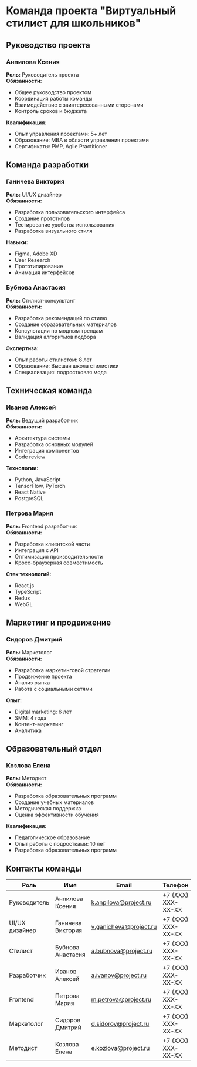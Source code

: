 # Команда проекта "Виртуальный стилист для школьников"

## Руководство проекта

### Анпилова Ксения
**Роль:** Руководитель проекта  
**Обязанности:**
- Общее руководство проектом
- Координация работы команды
- Взаимодействие с заинтересованными сторонами
- Контроль сроков и бюджета

**Квалификация:**
- Опыт управления проектами: 5+ лет
- Образование: MBA в области управления проектами
- Сертификаты: PMP, Agile Practitioner

## Команда разработки

### Ганичева Виктория
**Роль:** UI/UX дизайнер  
**Обязанности:**
- Разработка пользовательского интерфейса
- Создание прототипов
- Тестирование удобства использования
- Разработка визуального стиля

**Навыки:**
- Figma, Adobe XD
- User Research
- Прототипирование
- Анимация интерфейсов

### Бубнова Анастасия
**Роль:** Стилист-консультант  
**Обязанности:**
- Разработка рекомендаций по стилю
- Создание образовательных материалов
- Консультации по модным трендам
- Валидация алгоритмов подбора

**Экспертиза:**
- Опыт работы стилистом: 8 лет
- Образование: Высшая школа стилистики
- Специализация: подростковая мода

## Техническая команда

### Иванов Алексей
**Роль:** Ведущий разработчик  
**Обязанности:**
- Архитектура системы
- Разработка основных модулей
- Интеграция компонентов
- Code review

**Технологии:**
- Python, JavaScript
- TensorFlow, PyTorch
- React Native
- PostgreSQL

### Петрова Мария
**Роль:** Frontend разработчик  
**Обязанности:**
- Разработка клиентской части
- Интеграция с API
- Оптимизация производительности
- Кросс-браузерная совместимость

**Стек технологий:**
- React.js
- TypeScript
- Redux
- WebGL

## Маркетинг и продвижение

### Сидоров Дмитрий
**Роль:** Маркетолог  
**Обязанности:**
- Разработка маркетинговой стратегии
- Продвижение проекта
- Анализ рынка
- Работа с социальными сетями

**Опыт:**
- Digital marketing: 6 лет
- SMM: 4 года
- Контент-маркетинг
- Аналитика

## Образовательный отдел

### Козлова Елена
**Роль:** Методист  
**Обязанности:**
- Разработка образовательных программ
- Создание учебных материалов
- Методическая поддержка
- Оценка эффективности обучения

**Квалификация:**
- Педагогическое образование
- Опыт работы с подростками: 10 лет
- Разработка образовательных программ

## Контакты команды

| Роль | Имя | Email | Телефон |
|------|-----|-------|---------|
| Руководитель | Анпилова Ксения | k.anpilova@project.ru | +7 (XXX) XXX-XX-XX |
| UI/UX дизайнер | Ганичева Виктория | v.ganicheva@project.ru | +7 (XXX) XXX-XX-XX |
| Стилист | Бубнова Анастасия | a.bubnova@project.ru | +7 (XXX) XXX-XX-XX |
| Разработчик | Иванов Алексей | a.ivanov@project.ru | +7 (XXX) XXX-XX-XX |
| Frontend | Петрова Мария | m.petrova@project.ru | +7 (XXX) XXX-XX-XX |
| Маркетолог | Сидоров Дмитрий | d.sidorov@project.ru | +7 (XXX) XXX-XX-XX |
| Методист | Козлова Елена | e.kozlovа@project.ru | +7 (XXX) XXX-XX-XX | 